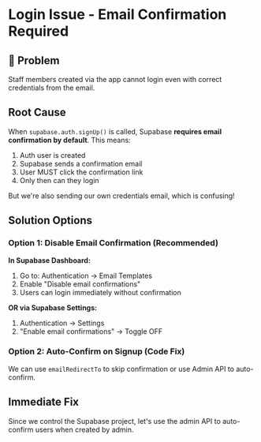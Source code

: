 # Login Issue - Email Confirmation Required

## 🔴 Problem

Staff members created via the app cannot login even with correct credentials from the email.

## Root Cause

When `supabase.auth.signUp()` is called, Supabase **requires email confirmation by default**. This means:

1. Auth user is created
2. Supabase sends a confirmation email
3. User MUST click the confirmation link
4. Only then can they login

But we're also sending our own credentials email, which is confusing!

## Solution Options

### Option 1: Disable Email Confirmation (Recommended)

**In Supabase Dashboard:**
1. Go to: Authentication → Email Templates
2. Enable "Disable email confirmations"
3. Users can login immediately without confirmation

**OR via Supabase Settings:**
1. Authentication → Settings
2. "Enable email confirmations" → Toggle OFF

### Option 2: Auto-Confirm on Signup (Code Fix)

We can use `emailRedirectTo` to skip confirmation or use Admin API to auto-confirm.

## Immediate Fix

Since we control the Supabase project, let's use the admin API to auto-confirm users when created by admin.
